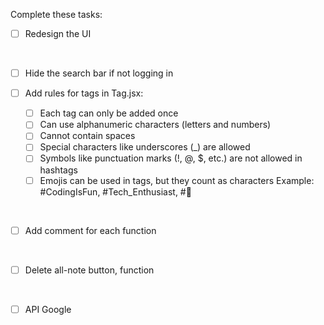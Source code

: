 Complete these tasks:
- [ ] Redesign the UI
<br>

- [ ] Hide the search bar if not logging in

- [ ] Add rules for tags in Tag.jsx:
    - [ ] Each tag can only be added once
    - [ ] Can use alphanumeric characters (letters and numbers)
    - [ ] Cannot contain spaces
    - [ ] Special characters like underscores (_) are allowed
    - [ ] Symbols like punctuation marks (!, @, $, etc.) are not allowed in hashtags
    - [ ] Emojis can be used in tags, but they count as characters
    Example: #CodingIsFun, #Tech_Enthusiast, #🚀
<br>

- [ ] Add comment for each function
<br>

- [ ] Delete all-note button, function
<br>

- [ ] API Google